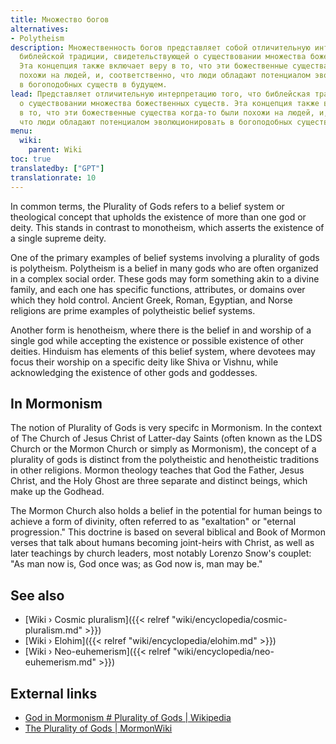 ```yaml
---
title: Множество богов
alternatives:
- Polytheism
description: Множественность богов представляет собой отличительную интерпретацию
  библейской традиции, свидетельствующей о существовании множества божественных существ.
  Эта концепция также включает веру в то, что эти божественные существа когда-то были
  похожи на людей, и, соответственно, что люди обладают потенциалом эволюционировать
  в богоподобных существ в будущем.
lead: Представляет отличительную интерпретацию того, что библейская традиция свидетельствует
  о существовании множества божественных существ. Эта концепция также включает веру
  в то, что эти божественные существа когда-то были похожи на людей, и, соответственно,
  что люди обладают потенциалом эволюционировать в богоподобных существ в будущем.
menu:
  wiki:
    parent: Wiki
toc: true
translatedby: ["GPT"]
translationrate: 10
---
```


In common terms, the Plurality of Gods refers to a belief system or theological concept that upholds the existence of more than one god or deity. This stands in contrast to monotheism, which asserts the existence of a single supreme deity.

One of the primary examples of belief systems involving a plurality of gods is polytheism. Polytheism is a belief in many gods who are often organized in a complex social order. These gods may form something akin to a divine family, and each one has specific functions, attributes, or domains over which they hold control. Ancient Greek, Roman, Egyptian, and Norse religions are prime examples of polytheistic belief systems.

Another form is henotheism, where there is the belief in and worship of a single god while accepting the existence or possible existence of other deities. Hinduism has elements of this belief system, where devotees may focus their worship on a specific deity like Shiva or Vishnu, while acknowledging the existence of other gods and goddesses.

## In Mormonism

The notion of Plurality of Gods is very specifc in Mormonism. In the context of The Church of Jesus Christ of Latter-day Saints (often known as the LDS Church or the Mormon Church or simply as Mormonism), the concept of a plurality of gods is distinct from the polytheistic and henotheistic traditions in other religions. Mormon theology teaches that God the Father, Jesus Christ, and the Holy Ghost are three separate and distinct beings, which make up the Godhead.

The Mormon Church also holds a belief in the potential for human beings to achieve a form of divinity, often referred to as "exaltation" or "eternal progression." This doctrine is based on several biblical and Book of Mormon verses that talk about humans becoming joint-heirs with Christ, as well as later teachings by church leaders, most notably Lorenzo Snow's couplet: "As man now is, God once was; as God now is, man may be."

## See also

- [Wiki › Cosmic pluralism]({{< relref "wiki/encyclopedia/cosmic-pluralism.md" >}})
- [Wiki › Elohim]({{< relref "wiki/encyclopedia/elohim.md" >}})
- [Wiki › Neo-euhemerism]({{< relref "wiki/encyclopedia/neo-euhemerism.md" >}})

## External links

- [God in Mormonism # Plurality of Gods | Wikipedia](https://en.wikipedia.org/wiki/God_in_Mormonism#Plurality_of_Gods)
- [The Plurality of Gods | MormonWiki](https://www.mormonwiki.com/The_Plurality_of_Gods)
